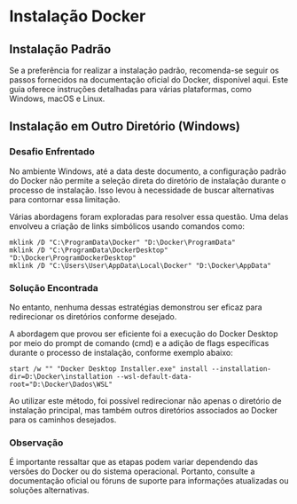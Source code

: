 # Instalação Docker

## Instalação Padrão
Se a preferência for realizar a instalação padrão, recomenda-se seguir os passos fornecidos na documentação oficial do Docker, disponível aqui. Este guia oferece instruções detalhadas para várias plataformas, como Windows, macOS e Linux.

## Instalação em Outro Diretório (Windows)

### Desafio Enfrentado

No ambiente Windows, até a data deste documento, a configuração padrão do Docker não permite a seleção direta do diretório de instalação durante o processo de instalação. Isso levou à necessidade de buscar alternativas para contornar essa limitação.

Várias abordagens foram exploradas para resolver essa questão. Uma delas envolveu a criação de links simbólicos usando comandos como:

```
mklink /D "C:\ProgramData\Docker" "D:\Docker\ProgramData"
mklink /D "C:\ProgramData\DockerDesktop" "D:\Docker\ProgramDockerDesktop"
mklink /D "C:\Users\User\AppData\Local\Docker" "D:\Docker\AppData"
```

### Solução Encontrada

No entanto, nenhuma dessas estratégias demonstrou ser eficaz para redirecionar os diretórios conforme desejado.

A abordagem que provou ser eficiente foi a execução do Docker Desktop por meio do prompt de comando (cmd) e a adição de flags específicas durante o processo de instalação, conforme exemplo abaixo:

```
start /w "" "Docker Desktop Installer.exe" install --installation-dir=D:\Docker\installation --wsl-default-data-root="D:\Docker\Dados\WSL"
```

Ao utilizar este método, foi possível redirecionar não apenas o diretório de instalação principal, mas também outros diretórios associados ao Docker para os caminhos desejados.

### Observação 

É importante ressaltar que as etapas podem variar dependendo das versões do Docker ou do sistema operacional. Portanto, consulte a documentação oficial ou fóruns de suporte para informações atualizadas ou soluções alternativas.
